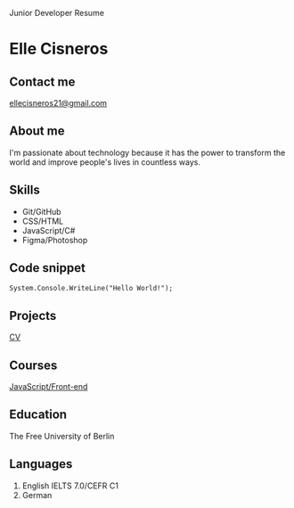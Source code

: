 Junior Developer Resume

# Elle Cisneros

## Contact me
ellecisneros21@gmail.com

## About me
I'm passionate about technology because it has the power to transform the world and improve people's lives in countless ways. 

## Skills
* Git/GitHub
* CSS/HTML
* JavaScript/C#
* Figma/Photoshop

## Code snippet
```
System.Console.WriteLine("Hello World!");
```
## Projects
[CV](https://drumminganteater.github.io/rsschool-cv/cv)

## Courses
[JavaScript/Front-end](https://rs.school/courses/javascript)

## Education
The Free University of Berlin

## Languages
1. English IELTS 7.0/CEFR C1
2. German
